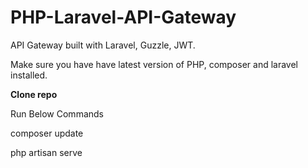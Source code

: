 # PHP-Laravel-API-Gateway
API Gateway built with Laravel, Guzzle, JWT.

Make sure you have have latest version of PHP, composer and laravel installed.

**Clone repo**

Run Below Commands

composer update

php artisan serve
